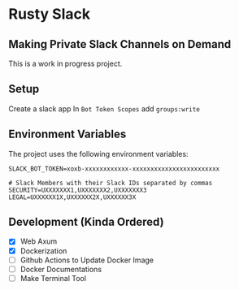 # Rusty Slack 
## Making Private Slack Channels on Demand

This is a work in progress project.

## Setup
Create a slack app
In `Bot Token Scopes` add `groups:write`

## Environment Variables

The project uses the following environment variables:

```
SLACK_BOT_TOKEN=xoxb-xxxxxxxxxxxx-xxxxxxxxxxxxxxxxxxxxxxxx

# Slack Members with their Slack IDs separated by commas
SECURITY=UXXXXXXX1,UXXXXXXX2,UXXXXXXX3
LEGAL=UXXXXXX1X,UXXXXXX2X,UXXXXXX3X
```

## Development (Kinda Ordered)
- [x] Web Axum
- [x] Dockerization
- [ ] Github Actions to Update Docker Image
- [ ] Docker Documentations
- [ ] Make Terminal Tool
